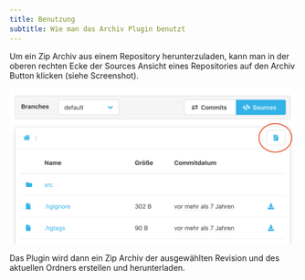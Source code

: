 ```yaml
---
title: Benutzung
subtitle: Wie man das Archiv Plugin benutzt
---
```


Um ein Zip Archiv aus einem Repository herunterzuladen, 
kann man in der oberen rechten Ecke der Sources Ansicht eines Repositories auf den Archiv Button klicken (siehe Screenshot).

![Archiv Button](assets/archive-button.png) 

Das Plugin wird dann ein Zip Archiv der ausgewählten Revision und des aktuellen Ordners erstellen und herunterladen.

